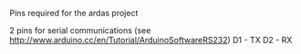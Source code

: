 Pins required for the ardas project

2 pins for serial communications (see http://www.arduino.cc/en/Tutorial/ArduinoSoftwareRS232)
D1 - TX
D2 - RX